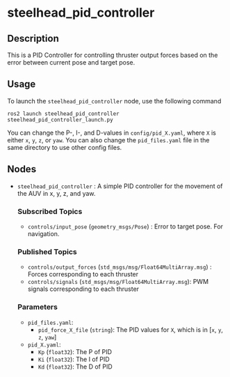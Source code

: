 # steelhead_pid_controller
## Description

This is a PID Controller for controlling thruster output forces based on the error between current pose and target pose. 

## Usage

To launch the `steelhead_pid_controller` node, use the following command

    ros2 launch steelhead_pid_controller steelhead_pid_controller_launch.py

You can change the P-, I-, and D-values in `config/pid_X.yaml`, where `X` is either `x`, `y`, `z`, or `yaw`. You can also change the `pid_files.yaml` file in the same directory to use other config files. 


## Nodes

- `steelhead_pid_controller` : A simple PID controller for the movement of the AUV in x, y, z, and yaw. 

    ### Subscribed Topics
    - `controls/input_pose` (`geometry_msgs/Pose`) : Error to target pose. For navigation. 
    ### Published Topics
    - `controls/output_forces` (`std_msgs/msg/Float64MultiArray.msg`) : Forces corresponding to each thruster
    - `controls/signals` (`std_msgs/msg/Float64MultiArray.msg`): PWM signals corresponding to each thruster
    ### Parameters 
    - `pid_files.yaml`: 
        - `pid_force_X_file` (`string`): The PID values for `X`, which is in [`x`, `y`, `z`, `yaw`]
    - `pid_X.yaml`: 
        - `Kp` (`float32`): The P of PID
        - `Ki` (`float32`): The I of PID
        - `Kd` (`float32`): The D of PID
